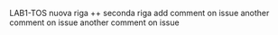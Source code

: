 LAB1-TOS
n u o v a   r i g a   + +  
 s e c o n d a   r i g a  
 a d d   c o m m e n t   o n   i s s u e  
 a n o t h e r   c o m m e n t   o n   i s s u e  
 a n o t h e r   c o m m e n t   o n   i s s u e  
 